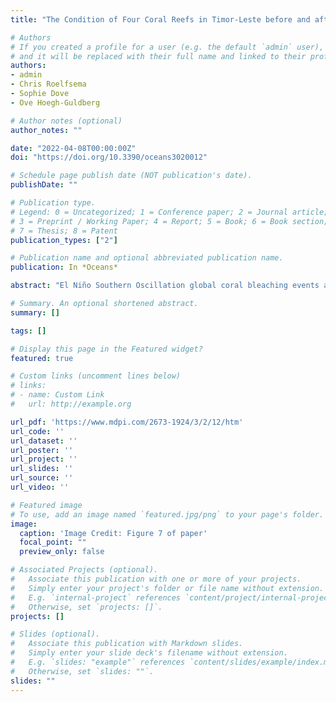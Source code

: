```yaml
---
title: "The Condition of Four Coral Reefs in Timor-Leste before and after the 2016–2017 Marine Heatwave"

# Authors
# If you created a profile for a user (e.g. the default `admin` user), write the username (folder name) here 
# and it will be replaced with their full name and linked to their profile.
authors:
- admin
- Chris Roelfsema
- Sophie Dove
- Ove Hoegh-Guldberg

# Author notes (optional)
author_notes: ""

date: "2022-04-08T00:00:00Z"
doi: "https://doi.org/10.3390/oceans3020012"

# Schedule page publish date (NOT publication's date).
publishDate: ""

# Publication type.
# Legend: 0 = Uncategorized; 1 = Conference paper; 2 = Journal article;
# 3 = Preprint / Working Paper; 4 = Report; 5 = Book; 6 = Book section;
# 7 = Thesis; 8 = Patent
publication_types: ["2"]

# Publication name and optional abbreviated publication name.
publication: In *Oceans*

abstract: "El Niño Southern Oscillation global coral bleaching events are increasing in frequency, yet the severity of mass coral bleaching is not geographically uniform. Based in Timor-Leste, the present project had two major objectives: (1) assess the baseline of reefs and coral health at four sites and (2) explore water quality and climate-related changes in ocean temperatures on these understudied reef systems. The impacts of climate change were surveyed on coral reefs before and after the 2016–2017 global underwater heatwave, (principally by following coral mortality). Temperature loggers were also deployed between surveys, which were compared to Coral Reef Watch (CRW) experimental virtual station sea surface temperature (SST). CRW is an important and widely used tool; however, we found that the remotely sensed SST was significantly warmer (>1 °C) than in situ temperature during the austral summer accruing 5.79-degree heating weeks. In situ temperature showed no accumulation. There were significant differences in coral cover, coral diversity, and nutrient concentrations between sites and depths, as well as a low prevalence of disease recorded in both years. Change in coral cover between surveys was attributed to reef heterogeneity from natural sources and localized anthropogenic impacts. Timor-Leste has both pristine and impacted reefs where coral cover and community composition varied significantly by site. Degradation was indicative of impacts from fishing and gleaning. The comparison of in situ temperature and remotely sensed SST indicated that bleaching stress in Timor-Leste is potentially mitigated by seasonal coastal upwelling during the Northwest monsoon season. As a climate refugium, the immediate conservation priority lies in the mitigation of localized anthropogenic impacts on coral reefs through increasing the management of expanding human-related sedimentation and fishing."

# Summary. An optional shortened abstract.
summary: []

tags: []

# Display this page in the Featured widget?
featured: true

# Custom links (uncomment lines below)
# links:
# - name: Custom Link
#   url: http://example.org

url_pdf: 'https://www.mdpi.com/2673-1924/3/2/12/htm'
url_code: ''
url_dataset: ''
url_poster: ''
url_project: ''
url_slides: ''
url_source: ''
url_video: ''

# Featured image
# To use, add an image named `featured.jpg/png` to your page's folder. 
image:
  caption: 'Image Credit: Figure 7 of paper'
  focal_point: ""
  preview_only: false

# Associated Projects (optional).
#   Associate this publication with one or more of your projects.
#   Simply enter your project's folder or file name without extension.
#   E.g. `internal-project` references `content/project/internal-project/index.md`.
#   Otherwise, set `projects: []`.
projects: []

# Slides (optional).
#   Associate this publication with Markdown slides.
#   Simply enter your slide deck's filename without extension.
#   E.g. `slides: "example"` references `content/slides/example/index.md`.
#   Otherwise, set `slides: ""`.
slides: ""
---
```

